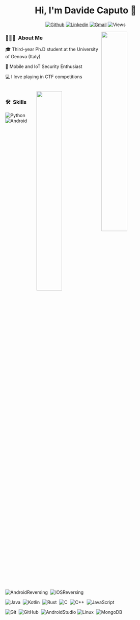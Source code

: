 <h1 align="center">  Hi, I'm Davide Caputo 👋 </h1>
<!--  <h3 align="center">🚀 fullstack devlover 🚀</h3> I'm Davide, a third-year PhD Student at the University of Genova -->
<div align="center">
  
[![Github](https://img.shields.io/badge/-Github-000?style=flat&logo=Github&logoColor=white)](https://github.com/dad01513)
[![Linkedin](https://img.shields.io/badge/-LinkedIn-blue?style=flat&logo=Linkedin&logoColor=white)](https://www.linkedin.com/in/davide-caputo/)
[![Gmail](https://img.shields.io/badge/-Gmail-c14438?style=flat&logo=Gmail&logoColor=white)](mailto:dave.caputo93@gmail.com)
![Views](https://komarev.com/ghpvc/?username=Dado1513&color=brightgreen)
</div>

<img width="40%" align="right" src="https://github-readme-stats-eight-theta.vercel.app/api?username=Dado1513&show_icons=true&theme=dark&include_all_commits=true&count_private=true" />

<h3> 👨🏻‍💻 &nbsp;About Me </h3>





🎓 Third-year Ph.D student at the University of Genova (Italy)

💼 Mobile and IoT Security Enthusiast

💻 I love playing in CTF competitions <!--[![CTFtime](https://shields.io/badge/-CTF-05122A?style=flat&logo=CTF)](https://ctftime.org/user/28094)-->


<br>
<img width="40%" align="right" src="https://github-readme-stats.vercel.app/api/top-langs/?username=dado1513&hide=html,Jupyter%20Notebook,PHP&langs_count=6&layout=compact&theme=dark&exclude_repo=IoT-Security-awesome"/>
<h3> 🛠 &nbsp;Skills </h3>

![Python](https://img.shields.io/badge/-Python-05122A?stylehttps=flat&logo=python)&nbsp;
![Android](https://shields.io/badge/-Android-05122A?style=flat&logo=Android)&nbsp;
![AndroidReversing](https://shields.io/badge/-Android_Reversing-05122A?style=flat&logo=Android)&nbsp;
![iOSReversing](https://shields.io/badge/-iOS_Reversing-05122A?style=flat&logo=Apple)&nbsp;



![Java](https://img.shields.io/badge/-Java-05122A?style=flat&logo=Java&logoColor=FFA518)&nbsp;
![Kotlin](https://shields.io/badge/-Kotlin-05122A?style=flat&logo=Kotlin)&nbsp;
![Rust](https://shields.io/badge/-Rust-05122A?style=flat&logo=Rust&logoColor=00000)&nbsp;
![C](https://img.shields.io/badge/-C-05122A?style=flat&logo=C&logoColor=A8B9CC)&nbsp;
![C++](https://img.shields.io/badge/-C++-05122A?style=flat&logo=C%2B%2B&logoColor=00599C)&nbsp;
![JavaScript](https://img.shields.io/badge/-JavaScript-05122A?style=flat&logo=JavaScript)&nbsp;



![Git](https://img.shields.io/badge/-Git-05122A?style=flat&logo=git)&nbsp;
![GitHub](https://img.shields.io/badge/-GitHub-05122A?style=flat&logo=github)&nbsp;
![AndroidStudio](https://shields.io/badge/-AndroidStudio-05122A?style=flat&logo=Android)
![Linux](https://shields.io/badge/-Linux-05122A?style=flat&logo=Linux)&nbsp;
![MongoDB](https://shields.io/badge/-MongoDB-05122A?style=flat&logo=MongoDb)&nbsp;




<!--
**Dado1513/Dado1513** is a ✨ _special_ ✨ repository because its `README.md` (this file) appears on your GitHub profile.
![Github](https://github-profile-trophy.vercel.app/?username=Dado1513)


Here are some ideas to get you started:

- 🔭 I’m currently working on ...
- 🌱 I’m currently learning ...
- 👯 I’m looking to collaborate on ...
- 🤔 I’m looking for help with ...
- 💬 Ask me about ...
- 📫 How to reach me: ...
- 😄 Pronouns: ...
- ⚡ Fun fact: ...
-->
